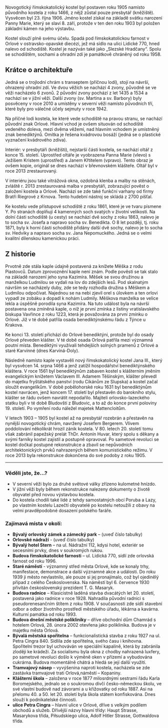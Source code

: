 Novogotický římskokatolický kostel byl postaven roku 1905 namísto původního kostela z roku 1466, z nějž zůstal pouze presbytář (kněžiště). Vysvěcen byl 23. října 1906. Jméno kostel získal na základě svátku narození Panny Marie, který se slaví 8. září, protože v ten den roku 1903 byl položen základní kámen na jeho výstavbu.

Kostel slouží plně svému účelu. Spadá pod římskokatolickou farnost v Orlové v ostravsko-opavské diecézi, jež má sídlo na ulici Lidické 770, hned nalevo od schodiště. Kostel je nazýván také jako „Slezské Hradčany“. Spolu se schodištěm, sochami a ohradní zdí je památkově chráněný od roku 1958.

## Krátce o architektuře

Jedná se o trojlodní chrám s transeptem (příčnou lodí), stojí na návrší, ohrazený ohradní zdí. Ve dvou věžích se nachází 4 zvony, původně se ve věži nacházelo 6 zvonů. 2 původní zvony pochází z let 1435 a 1534 a nachází se v jižní věži. Další zvony (sv. Martina a sv. Barbory) byly posvěceny v roce 2010 a umístěny v severní věži namísto původních tří, které byly pro válečné účely sejmuty v roce 1942.

Na příčné lodi kostela, ke které vede schodiště na pravou stranu, se nachází původní znak Orlové. Hlavní vchod je ovšem situován od schodiště vedeného doleva, mezi dvěma věžemi, nad hlavním vchodem je umístněný znak benediktýnů. Omítka je řešena kvádrovou bosáží (jedná se o plastické vyznačení kvádrového zdiva).

Interiér: v presbytáři (kněžišti), nejstarší části kostela, se nachází oltář z konce 15. století. Uprostřed oltáře je vyobrazena Panna Marie (vlevo) s Ježíšem Kristem (uprostřed) a Janem Křtitelem (vpravo). Tento obraz je ovšem kopie, originál se dnes nachází v břevnovském klášteře. Oltář byl v roce 2013 zrestaurovaný.

V interiéru jsou také vitrážová okna, ozdobná klenba a malby na stěnách, zvláště r. 2013 zrestaurovaná malba v presbytáři, zobrazující pověst o založení kostela a Orlové. Nachází se zde také funkční varhany od firmy Bratři Riegrové z Krnova. Tento hudební nástroj se skládá z 2700 píšťal.

Ke kostelu vede přístupové schodiště z roku 1861, které je ve tvaru písmene Y. Po stranách doplňují 4 kamenných soch svatých v životní velikosti. Na dolní části schodiště (u cesty) se nachází dvě sochy z roku 1863, nalevo je to socha sv. Josefa a napravo socha sv. Benedikta. O 8 let později, tj. roku 1871, byly k horní části schodiště přidány další dvě sochy, nalevo je to socha sv. Hedviky a napravo socha sv. Jana Nepomuckého. Jedná se o velmi kvalitní dílenskou kamenickou práci.

## Z historie

Prvotně zde stála kaple údajně postavená za knížete Měška z rodu Piastovců. Datum zprovoznění kaple není znám. Podle pověsti se tak stalo na základě narození jeho syna Kazimíra. Měšek se svou družinou a manželkou Ludmilou se vydali na lov do zdejších lesů. Pod skalnatým návrším se nacházely duby, zde se tedy rozhodla družina s Měškem a Ludmilou odpočívat. Najednou se na nebi zjevil orel s úlovkem a ten orlovi vypadl ze zobáku a dopadl k nohám Ludmily. Měškova manželka se velice lekla a úspěšně porodila syna Kazimíra. Na tuto událost byla na návrší postavena ona zmíněná kaple, o níž je první zmínka z listiny vratislavského biskupa Vavřince z roku 1223, která je považována za první
zmínku o Orlové. Již v té době patřila osada benediktýnskému řádu z Týnce u Krakova.

Ke konci 13. století přichází do Orlové benediktýni, protože byl do osady Orlové převeden klášter. V té době osada Orlová patřila mezi významná poutní místa. Benediktýni využívali tehdejších solných pramenů z Orlové a staré Karvinné (dnes Karviná-Doly).

Následně namísto kaple vystavěli nový římskokatolický kostel Jana III., který byl vysvěcen 14. srpna 1466 a jenž zatížil hospodářství benediktýnského kláštera. V roce 1561 byl benediktýnům zabaven kostel s klášterním jměním evangelickým knížetem Václavem III. Adamem Těšínským, klášter převedl do majetku fryštátského panství (rodu Cikánům ze Slupska) a kostel začal sloužit evangelíkům. V době pobělohorské roku 1631 byl benediktýnům kostel navrácen, jenž koncem 17. století byl přestavěn do barokního stylu, klášter se řádu ovšem navrátit nepodařilo. Majiteli orlovsko-lazeckého statku byli v té době Bludovští z Bludovic, a to až do konce první poloviny 19. století. Po vymření rodu náležel majetek Mattencloitům.

V letech 1903 – 1905 byl kostel až na presbytář rozebrán a přestavěn na nynější novogotický chrám, navržený Josefem Bergerem. Vlivem poddolování několikrát hrozil zánik kostela. V 80. letech 20. století tomu však zabránil papežský prelát ThDr. Antonín Huvar, který spolu s děkany a svými farníky kostel zajistil a postupně opravoval. Po sametové revoluci se kostel dočkal postupné rekonstrukce a zbavil se nepůvodních architektonických prvků nahrazených během komunistického režimu. V roce 2013 byla rekonstrukce dokončena do své podoby z roku 1905.

---

### Věděli jste, že...?

- V severní věži bylo za druhé světové války zřízeno kulometné hnízdo.
- V jižní věži byly během rekonstrukce nalezeny dokumenty o životě obyvatel před novou výstavbou kostela.
- Do kostela chodili také lidé z tehdy samostatných obcí Poruba a Lazy, po vlastním kostelu Lazečtí obyvatelé po kostelu netoužili z obavy na velmi pravděpodobné dosazení polského faráře.

### Zajímavá místa v okolí:

- **Bývalý orlovský zámek a zámecký park** – (uveď číslo tabulky)
- **Orlovské nádraží** - (uveď číslo tabulky)
- **Bývalý hotel Stern** – na ul. Nádražní 112, kdysi hotel, exteriér se secesními prvky, dnes v soukromých rukou.
- **Budova římskokatolické farnosti** – ul. Lidická 770, sídlí zde orlovská farnost od roku 1996.
- **Staré náměstí** - významný střed města Orlové, kde se konaly trhy, manifestace, demonstrace a další významné akce a události. Do roku 1939 ji město nevlastnilo, ale pouze si jej pronajímalo, což byl ojedinělý případ z celého Československa. Na náměstí byl 6. července 1930 přivítán československý prezident T. G. Masaryk.
- **Budova radnice** – Klasicistně laděná stavba dvacátých let 20. století, postavená jako radnice v roce 1928. Nahradila původní radnici s pseudorenesančním štítem z roku 1908. V současnosti zde sídlí stavební odbor a odbor životního prostředí městského úřadu, lékárna a kavárna. Kulturní památka od roku 1993.
- **Budova dnešní městské polikliniky** – dříve obchodní dům Chamrád s hotelem Orlová, 28. února 2002 otevřena jako poliklinika. Budova je v majetku města Orlová.
- **Bývalá městská spořitelna** – funkcionalistická stavba z roku 1927 na ul. Petra Cingra 840. Sídlila zde spořitelna, svého času i knihovna. Spořitelní trezor byl uchováván ve speciální kapalině, která by zabránila zloději ke krádeži. Za socialismu byla okna z chodby nahrazená luxfery, po sametové revoluci došlo k výměně oken v přízemí a vybudována cukrárna. Budova momentálně chátrá a hledá se její další využití.
- **Tramvajový násep** – vyvýšenina naproti kostela, nacházela se zde zastávka tramvajové trati Orlová,náměstí – Kopaniny.
- **Klášterní škola** – založena v roce 1877 milosrdnými sestrami řádu Karla Boromejského, jednalo se o soukromou dívčí česko-německou školu, ve své vlastní budově nad závorami a u křižovatky od roku 1887. Asi na přelomu 40. a 50. let 20. století byla škola státem konfiskována. Dnes slouží k podnikatelské činnosti.
- **ulice Petra Cingra** – hlavní ulice v Orlové, dříve s velkým podílem obchodů a služeb. Dřívější názvy hlavní třídy: Haupt Strasse, Masarykova třída, Piłsudskiego ulica, Adolf Hitler Strasse, Gottwaldova třída.
